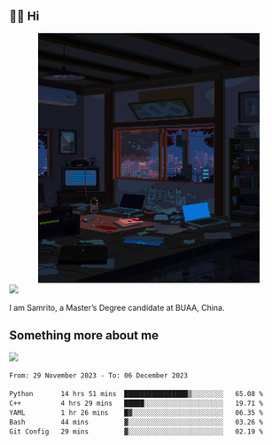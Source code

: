## 👋🏻 Hi

<div align="center">
<img alt="GIF" src="https://github.com/xiangsam/xiangsam/blob/271390e4ab50820a4594e3cb94b7ffaa6293de72/0_0EUAvTumWsRa2k6F.gif" width=400 height=450/>
</div>

<a href="https://github.com/xiangsam">
  <img src="https://komarev.com/ghpvc/?username=xiangsam&style=flat-square" />
</a>

I am Samrito, a Master’s Degree candidate at BUAA, China.


## Something more about me
<a href="https://github.com/xiangsam">
  <img src="https://github-readme-stats.vercel.app/api?username=xiangsam&show_icons=true&hide_border=true" />
</a>

<!--
<a href="https://github.com/xiangsam">
  <img src="https://github-readme-stats.vercel.app/api/top-langs/?username=xiangsam&layout=compact" />
</a>
-->

<!--START_SECTION:waka-->

```txt
From: 29 November 2023 - To: 06 December 2023

Python       14 hrs 51 mins  ████████████████▒░░░░░░░░   65.08 %
C++          4 hrs 29 mins   █████░░░░░░░░░░░░░░░░░░░░   19.71 %
YAML         1 hr 26 mins    █▓░░░░░░░░░░░░░░░░░░░░░░░   06.35 %
Bash         44 mins         ▓░░░░░░░░░░░░░░░░░░░░░░░░   03.26 %
Git Config   29 mins         ▓░░░░░░░░░░░░░░░░░░░░░░░░   02.19 %
```

<!--END_SECTION:waka-->

<!---
xiangsam/xiangsam is a ✨ special ✨ repository because its `README.md` (this file) appears on your GitHub profile.
You can click the Preview link to take a look at your changes.
--->
